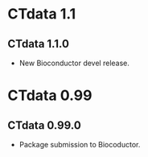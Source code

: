 # CTdata 1.1

## CTdata 1.1.0

- New Bioconductor devel release.

# CTdata 0.99

## CTdata 0.99.0

- Package submission to Biocoductor.
